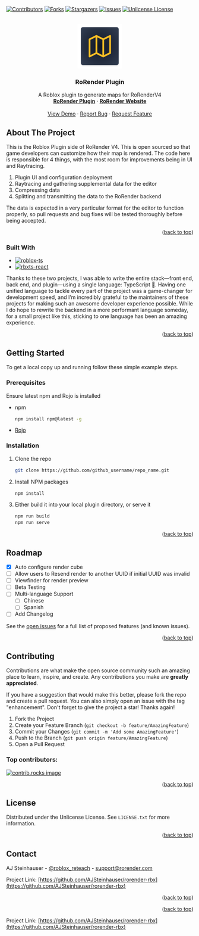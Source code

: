 <!-- Improved compatibility of back to top link: See: https://github.com/AJSteinhauser/rorender-rbx/pull/73 -->
<a id="readme-top"></a>
<!--
*** Thanks for checking out the Best-README-Template. If you have a suggestion
*** that would make this better, please fork the repo and create a pull request
*** or simply open an issue with the tag "enhancement".
*** Don't forget to give the project a star!
*** Thanks again! Now go create something AMAZING! :D
-->



<!-- PROJECT SHIELDS -->
<!--
*** I'm using markdown "reference style" links for readability.
*** Reference links are enclosed in brackets [ ] instead of parentheses ( ).
*** See the bottom of this document for the declaration of the reference variables
*** for contributors-url, forks-url, etc. This is an optional, concise syntax you may use.
*** https://www.markdownguide.org/basic-syntax/#reference-style-links
-->
[![Contributors][contributors-shield]][contributors-url]
[![Forks][forks-shield]][forks-url]
[![Stargazers][stars-shield]][stars-url]
[![Issues][issues-shield]][issues-url]
[![Unlicense License][license-shield]][license-url]

<!-- PROJECT LOGO -->
<br />
<div align="center">
  <a href="https://github.com/AJSteinhauser/rorender-rbx">
    <img src="images/icon.png" alt="Logo" width="120" height="120">
  </a>

  <h3 align="center">RoRender Plugin</h3>

  <p align="center">
    A Roblox plugin to generate maps for RoRenderV4
    <br />
    <a href="https://rorender.com/plugin"><strong>RoRender Plugin</strong></a>
    &middot;
    <a href="https://rorender.com"><strong>RoRender Website</strong></a>
    <br />
    <br />
    <a href="https://rorender.com">View Demo</a>
    &middot;
    <a href="https://github.com/AJSteinhauser/rorender-rbx/issues/new?labels=bug&template=bug-report---.md">Report Bug</a>
    &middot;
    <a href="https://github.com/AJSteinhauser/rorender-rbx/issues/new?labels=enhancement&template=feature-request---.md">Request Feature</a>
  </p>
</div>


<!-- ABOUT THE PROJECT -->
## About The Project

This is the Roblox Plugin side of RoRender V4. This is open sourced so that game developers can customize how their map is rendered.
The code here is responsible for 4 things, with the most room for improvements being in UI and Raytracing. 

1. Plugin UI and configuration deployment
2. Raytracing and gathering supplemental data for the editor 
3. Compressing data
4. Splitting and transmitting the data to the RoRender backend

The data is expected in a very particular format for the editor to function properly, so pull requests and bug fixes will be tested 
thoroughly before being accepted.

<p align="right">(<a href="#readme-top">back to top</a>)</p>

### Built With

* [![roblox-ts][roblox-ts]][roblox-ts-url]
* [![rbxts-react][rbxts-react]][rbxts-react-url]

Thanks to these two projects, I was able to write the entire stack—front end, back end, and plugin—using a single language: TypeScript 🤯. 
Having one unified language to tackle every part of the project was a game-changer for development speed, and I’m incredibly grateful to the maintainers 
of these projects for making such an awesome developer experience possible. While I do hope to rewrite the backend in a more performant language someday, 
for a small project like this, sticking to one language has been an amazing experience.

<p align="right">(<a href="#readme-top">back to top</a>)</p>

<!-- GETTING STARTED -->
## Getting Started

To get a local copy up and running follow these simple example steps.

### Prerequisites

Ensure latest npm and Rojo is installed
* npm
  ```sh
  npm install npm@latest -g
  ```
* [Rojo](https://rojo.space/docs/v7/getting-started/installation/)

### Installation

1. Clone the repo
   ```sh
   git clone https://github.com/github_username/repo_name.git
   ```
2. Install NPM packages
   ```sh
   npm install
   ```
3. Either build it into your local plugin directory, or serve it 
   ```sh
   npm run build
   npm run serve
   ```

<p align="right">(<a href="#readme-top">back to top</a>)</p>




<!-- ROADMAP -->
## Roadmap

- [x] Auto configure render cube 
- [ ] Allow users to Resend render to another UUID if initial UUID was invalid
- [ ] Viewfinder for render preview
- [ ] Beta Testing
- [ ] Multi-language Support
    - [ ] Chinese
    - [ ] Spanish
- [ ] Add Changelog

See the [open issues](https://github.com/AJSteinhauser/rorender-rbx/issues) for a full list of proposed features (and known issues).

<p align="right">(<a href="#readme-top">back to top</a>)</p>


<!-- CONTRIBUTING -->
## Contributing

Contributions are what make the open source community such an amazing place to learn, inspire, and create. Any contributions you make are **greatly appreciated**.

If you have a suggestion that would make this better, please fork the repo and create a pull request. You can also simply open an issue with the tag "enhancement".
Don't forget to give the project a star! Thanks again!

1. Fork the Project
2. Create your Feature Branch (`git checkout -b feature/AmazingFeature`)
3. Commit your Changes (`git commit -m 'Add some AmazingFeature'`)
4. Push to the Branch (`git push origin feature/AmazingFeature`)
5. Open a Pull Request

### Top contributors:

<a href="https://github.com/AJSteinhauser/rorender-rbx/graphs/contributors">
  <img src="https://contrib.rocks/image?repo=AJSteinhauser/rorender-rbx" alt="contrib.rocks image" />
</a>

<p align="right">(<a href="#readme-top">back to top</a>)</p>



<!-- LICENSE -->
## License

Distributed under the Unlicense License. See `LICENSE.txt` for more information.

<p align="right">(<a href="#readme-top">back to top</a>)</p>



<!-- CONTACT -->
## Contact

AJ Steinhauser - [@roblox_reteach](https://twitter.com/roblox_reteach) - support@rorender.com

Project Link: [https://github.com/AJSteinhauser/rorender-rbx](https://github.com/AJSteinhauser/rorender-rbx)

<p align="right">(<a href="#readme-top">back to top</a>)</p>



<!-- ACKNOWLEDGMENTS -->
<!--## Acknowledgments-->
<!---->
<!--Use this space to list resources you find helpful and would like to give credit to. I've included a few of my favorites to kick things off!-->

<!--* [Choose an Open Source License](https://choosealicense.com)-->
<!--* [GitHub Emoji Cheat Sheet](https://www.webpagefx.com/tools/emoji-cheat-sheet)-->
<!--* [Malven's Flexbox Cheatsheet](https://flexbox.malven.co/)-->
<!--* [Malven's Grid Cheatsheet](https://grid.malven.co/)-->
<!--* [Img Shields](https://shields.io)-->
<!--* [GitHub Pages](https://pages.github.com)-->
<!--* [Font Awesome](https://fontawesome.com)-->
<!--* [React Icons](https://react-icons.github.io/react-icons/search)-->

<p align="right">(<a href="#readme-top">back to top</a>)</p>



Project Link: [https://github.com/AJSteinhauser/rorender-rbx](https://github.com/AJSteinhauser/rorender-rbx)
<!-- MARKDOWN LINKS & IMAGES -->
<!-- https://www.markdownguide.org/basic-syntax/#reference-style-links -->
[contributors-shield]: https://img.shields.io/github/contributors/AJSteinhauser/rorender-rbx.svg?style=for-the-badge
[contributors-url]: https://github.com/AJSteinhauser/rorender-rbx/graphs/contributors
[forks-shield]: https://img.shields.io/github/forks/AJSteinhauser/rorender-rbx.svg?style=for-the-badge
[forks-url]: https://github.com/AJSteinhauser/rorender-rbx/network/members
[stars-shield]: https://img.shields.io/github/stars/AJSteinhauser/rorender-rbx.svg?style=for-the-badge
[stars-url]: https://github.com/AJSteinhauser/rorender-rbx/stargazers
[issues-shield]: https://img.shields.io/github/issues/AJSteinhauser/rorender-rbx.svg?style=for-the-badge
[issues-url]: https://github.com/AJSteinhauser/rorender-rbx/issues
[license-shield]: https://img.shields.io/github/license/AJSteinhauser/rorender-rbx.svg?style=for-the-badge
[license-url]: https://github.com/AJSteinhauser/rorender-rbx/blob/master/LICENSE.txt
[linkedin-shield]: https://img.shields.io/badge/-LinkedIn-black.svg?style=for-the-badge&logo=linkedin&colorB=555
[linkedin-url]: https://linkedin.com/in/othneildrew

[rbxts-react]: https://img.shields.io/badge/rbxts--react-20232A?style=for-the-badge&logo=react&logoColor=61DAFB
[rbxts-react-url]: https://github.com/littensy/rbxts-react

[roblox-ts]: https://img.shields.io/badge/rbxts-20232A?style=for-the-badge&logo=typescript&logoColor=3178C6
[roblox-ts-url]: https://github.com/littensy/rbxts-react
